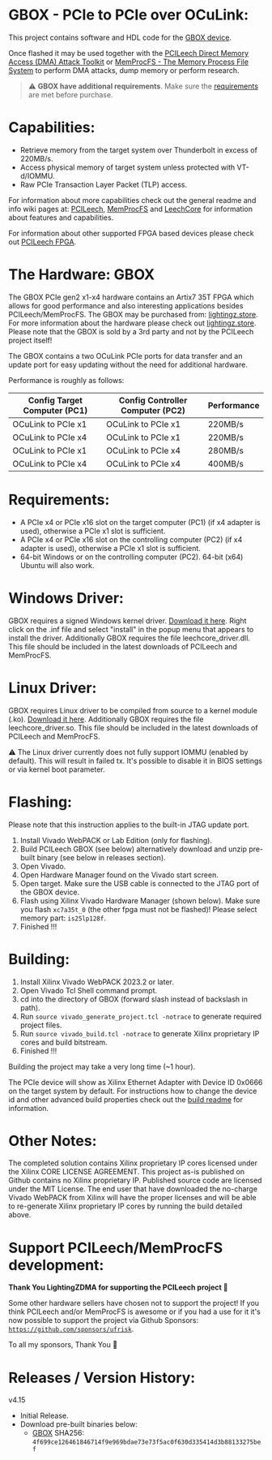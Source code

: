 GBOX - PCIe to PCIe over OCuLink:
=================================
This project contains software and HDL code for the [GBOX device](https://lightingz.store/).

Once flashed it may be used together with the [PCILeech Direct Memory Access (DMA) Attack Toolkit](https://github.com/ufrisk/pcileech/) or [MemProcFS - The Memory Process File System](https://github.com/ufrisk/MemProcFS/) to perform DMA attacks, dump memory or perform research.

> :warning: **GBOX have additional requirements**. Make sure the [requirements](#Requirements) are met before purchase.

Capabilities:
=============
* Retrieve memory from the target system over Thunderbolt in excess of 220MB/s.
* Access physical memory of target system unless protected with VT-d/IOMMU.
* Raw PCIe Transaction Layer Packet (TLP) access.

For information about more capabilities check out the general readme and info wiki pages at: [PCILeech](https://github.com/ufrisk/pcileech/), [MemProcFS](https://github.com/ufrisk/MemProcFS/) and [LeechCore](https://github.com/ufrisk/LeechCore/) for information about features and capabilities.

For information about other supported FPGA based devices please check out [PCILeech FPGA](https://github.com/ufrisk/pcileech-fpga/).


The Hardware: GBOX
==================
The GBOX PCIe gen2 x1-x4 hardware contains an Artix7 35T FPGA which allows for good performance and also interesting applications besides PCILeech/MemProcFS. The GBOX may be purchased from: [lightingz.store](https://lightingz.store/). For more information about the hardware please check out [lightingz.store](https://lightingz.store/). Please note that the GBOX is sold by a 3rd party and not by the PCILeech project itself!

The GBOX contains a two OCuLink PCIe ports for data transfer and an update port for easy updating without the need for additional hardware.

Performance is roughly as follows:

| Config Target Computer (PC1) | Config Controller Computer (PC2) | Performance |
| ---------------------------- | -------------------------------- | ----------- |
| OCuLink to PCIe x1           | OCuLink to PCIe x1               | 220MB/s     |
| OCuLink to PCIe x4           | OCuLink to PCIe x1               | 220MB/s     |
| OCuLink to PCIe x1           | OCuLink to PCIe x4               | 280MB/s     |
| OCuLink to PCIe x4           | OCuLink to PCIe x4               | 400MB/s     |

Requirements:
=============
* A PCIe x4 or PCIe x16 slot on the target computer (PC1) (if x4 adapter is used), otherwise a PCIe x1 slot is sufficient.
* A PCIe x4 or PCIe x16 slot on the controlling computer (PC2) (if x4 adapter is used), otherwise a PCIe x1 slot is sufficient.
* 64-bit Windows or on the controlling computer (PC2). 64-bit (x64) Ubuntu will also work.

Windows Driver:
===============
GBOX requires a signed Windows kernel driver. [Download it here](https://mega.nz/file/Eb5nwZ5K#4lAN0NddlSjET-5yPgtoBp4VMmatT63cjoRkMTa5Bu0). Right click on the .inf file and select "install" in the popup menu that appears to install the driver. Additionally GBOX requires the file leechcore_driver.dll. This file should be included in the latest downloads of PCILeech and MemProcFS.

Linux Driver:
=============
GBOX requires Linux driver to be compiled from source to a kernel module (.ko). [Download it here](https://mega.nz/file/xOZkgQJb#6BbC8mbE2_AHoRRoh58PuPQij0pZ_l6eJxvfPFME4MQ). Additionally GBOX requires the file leechcore_driver.so. This file should be included in the latest downloads of PCILeech and MemProcFS.

:warning: The Linux driver currently does not fully support IOMMU (enabled by default). This will result in failed tx. It's possible to disable it in BIOS settings or via kernel boot parameter.

Flashing:
=========
Please note that this instruction applies to the built-in JTAG update port.
1) Install Vivado WebPACK or Lab Edition (only for flashing).
2) Build PCILeech GBOX (see below) alternatively download and unzip pre-built binary (see below in releases section).
3) Open Vivado.
4) Open Hardware Manager found on the Vivado start screen.
5) Open target. Make sure the USB cable is connected to the JTAG port of the GBOX device.
6) Flash using Xilinx Vivado Hardware Manager (shown below). Make sure you flash `xc7a35t_0` (the other fpga must not be flashed)! Please select memory part: `is25lp128f`.
7) Finished !!!


Building:
=================
1) Install Xilinx Vivado WebPACK 2023.2 or later.
2) Open Vivado Tcl Shell command prompt.
3) cd into the directory of GBOX (forward slash instead of backslash in path).
4) Run `source vivado_generate_project.tcl -notrace` to generate required project files.
5) Run `source vivado_build.tcl -notrace` to generate Xilinx proprietary IP cores and build bitstream.
6) Finished !!!

Building the project may take a very long time (~1 hour).

The PCIe device will show as Xilinx Ethernet Adapter with Device ID 0x0666 on the target system by default. For instructions how to change the device id and other advanced build properties check out the [build readme](build.md) for information.


Other Notes:
============
The completed solution contains Xilinx proprietary IP cores licensed under the Xilinx CORE LICENSE AGREEMENT. This project as-is published on Github contains no Xilinx proprietary IP. Published source code are licensed under the MIT License. The end user that have downloaded the no-charge Vivado WebPACK from Xilinx will have the proper licenses and will be able to re-generate Xilinx proprietary IP cores by running the build detailed above.


Support PCILeech/MemProcFS development:
=======================================
**Thank You LightingZDMA for supporting the PCILeech project :sparkling_heart:**

Some other hardware sellers have chosen not to support the project! If you think PCILeech and/or MemProcFS is awesome or if you had a use for it it's now possible to support the project via Github Sponsors: [`https://github.com/sponsors/ufrisk`](https://github.com/sponsors/ufrisk).

To all my sponsors, Thank You :sparkling_heart:


Releases / Version History:
===========================

v4.15
* Initial Release.
* Download pre-built binaries below:
  * [GBOX](https://mega.nz/file/lOIC3BRa#21-NVCgM1x1VdIe7jZlbGhOcAV7kNRSRQKrEJMbxh9g) SHA256: `4f699ce126461846714f9e969bdae73e73f5ac0f630d335414d3b88133275bef`
